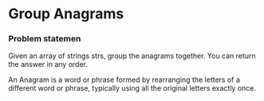# Group Anagrams

### Problem statemen
Given an array of strings strs, group the anagrams together. You can return the answer in any order.

An Anagram is a word or phrase formed by rearranging the letters of a different word or phrase, typically 
using all the original letters exactly once.
